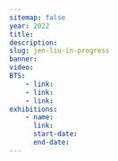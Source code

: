 ```yaml
---
sitemap: false
year: 2022
title:
description:
slug: jen-liu-in-progress
banner:
video:
BTS:
    - link:
    - link:
    - link:
exhibitions:
    - name:
      link:
      start-date:
      end-date:
---
```


